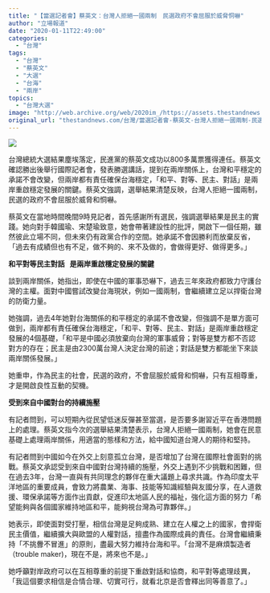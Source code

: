```yaml
---
title: "【當選記者會】蔡英文：台灣人拒絕一國兩制　民選政府不會屈服於威脅恫嚇"
author: "立場報道"
date: "2020-01-11T22:49:00"
categories:
  - "台灣"
tags:
  - "台灣"
  - "蔡英文"
  - "大選"
  - "台海"
  - "兩岸"
topics:
  - "台灣大選"
image: "http://web.archive.org/web/2020im_/https://assets.thestandnews.com/media/photos/Layer200_kmgHS_a7j0dBs.png"
original_url: "thestandnews.com/台灣/當選記者會-蔡英文-台灣人拒絕一國兩制-民選政府不會屈服於威脅恫嚇"
---
```

![](http://web.archive.org/web/2020im_/https://assets.thestandnews.com/media/photos/Layer200_kmgHS_a7j0dBs.png)

台灣總統大選結果塵埃落定，民進黨的蔡英文成功以800多萬票獲得連任。蔡英文確認勝出後舉行國際記者會，發表勝選講話，提到在兩岸關係上，台灣和平穩定的承諾不會改變，但兩岸都有責任確保台海穩定，「和平、對等、民主、對話」是兩岸重啟穩定發展的關鍵。蔡英文強調，選舉結果清楚反映，台灣人拒絕一國兩制，民選的政府不會屈服於威脅和恫嚇。

蔡英文在當地時間晚間9時見記者，首先感謝所有選民，強調選舉結果是民主的實踐。她向對手韓國瑜、宋楚瑜致意，她會帶著建設性的批評，開啟下一個任期，雖然彼此立場不同，但未來仍有政黨合作的空間。她承諾不會因勝利而放棄反省，「過去有成績但也有不足，做不夠的、來不及做的，會做得更好、做得更多。」

**和平對等民主對話   是兩岸重啟穩定發展的關鍵**

談到兩岸關係，她指出，即使在中國的軍事恐嚇下，過去三年來政府都致力守護台灣的主權。面對中國嘗試改變台海現狀，例如一國兩制，會繼續建立足以捍衛台灣的防衛力量。

她強調，過去4年她對台海關係的和平穩定的承諾不會改變，但強調不是單方面可做到，兩岸都有責任確保台海穩定，「和平、對等、民主、對話」是兩岸重啟穩定發展的4個基礎，「和平是中國必須放棄向台灣的軍事威脅；對等是雙方都不否認對方的存在；民主是由2300萬台灣人決定台灣的前途；對話是雙方都能坐下來談兩岸關係發展。」

她重申，作為民主的社會，民選的政府，不會屈服於威脅和恫嚇，只有互相尊重，才是開啟良性互動的契機。

**受到來自中國對台的持續施壓**

有記者問到，可以短期內從民望低迷反彈甚至當選，是否要多謝習近平在香港問題上的處理。蔡英文指今次的選舉結果清楚表示，台灣人拒絕一國兩制，她會在民意基礎上處理兩岸關係，用適當的態樣和方法，給中國知道台灣人的期待和堅持。

有記者問到中國如今在外交上刻意孤立台灣，是否增加了台灣在國際社會面對的挑戰。蔡英文承認受到來自中國對台灣持續的施壓，外交上遇到不少挑戰和困難，但在過去3年，台灣一直與有共同理念的夥伴在重大議題上尋求共識。作為印度太平洋地區的重要成員，會致力將農業、海事、技能等知識經驗與友國分享，在人道救援、環保承諾等方面作出貢獻，促進印太地區人民的福祉，強化這方面的努力「希望能夠與各個國家維持地區和平，能夠視台灣為可靠夥伴。」

她表示，即使面對受打壓，相信台灣是足夠成熟、建立在人權之上的國家，會捍衛民主價值，繼續擴大與歐盟的人權對話，擅盡作為國際成員的責任。台灣會繼續秉持「不挑釁不冒進」的原則，盡最大努力維持台海和平。「台灣不是麻煩製造者（trouble maker)，現在不是，將來也不是。」

她呼籲對岸政府可以在互相尊重的前提下重啟對話和協商，和平對等處理歧異，「我這個要求相信是合情合理、切實可行，就看北京是否會釋出同等善意了。」